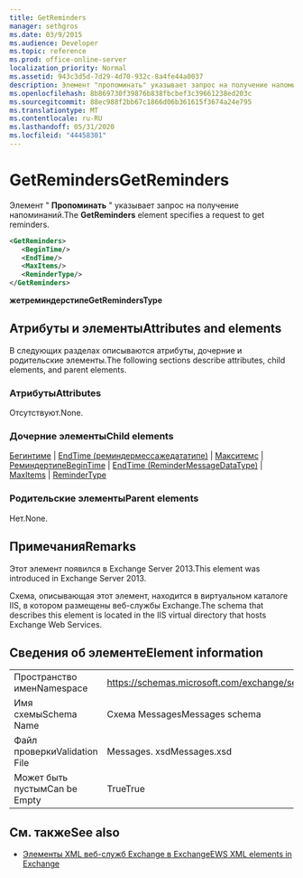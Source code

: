 ```yaml
---
title: GetReminders
manager: sethgros
ms.date: 03/9/2015
ms.audience: Developer
ms.topic: reference
ms.prod: office-online-server
localization_priority: Normal
ms.assetid: 943c3d5d-7d29-4d70-932c-8a4fe44a0037
description: Элемент "пропоминать" указывает запрос на получение напоминаний.
ms.openlocfilehash: 8b869730f39876b838fbcbef3c39661238ed203c
ms.sourcegitcommit: 88ec988f2bb67c1866d06b361615f3674a24e795
ms.translationtype: MT
ms.contentlocale: ru-RU
ms.lasthandoff: 05/31/2020
ms.locfileid: "44458301"
---
```

# <a name="getreminders"></a><span data-ttu-id="3a06a-103">GetReminders</span><span class="sxs-lookup"><span data-stu-id="3a06a-103">GetReminders</span></span>

<span data-ttu-id="3a06a-104">Элемент " **Пропоминать** " указывает запрос на получение напоминаний.</span><span class="sxs-lookup"><span data-stu-id="3a06a-104">The **GetReminders** element specifies a request to get reminders.</span></span> 
  
```XML
<GetReminders>
   <BeginTime/>
   <EndTime/>
   <MaxItems/>
   <ReminderType/>
</GetReminders>

```

 <span data-ttu-id="3a06a-105">**жетреминдерстипе**</span><span class="sxs-lookup"><span data-stu-id="3a06a-105">**GetRemindersType**</span></span>
## <a name="attributes-and-elements"></a><span data-ttu-id="3a06a-106">Атрибуты и элементы</span><span class="sxs-lookup"><span data-stu-id="3a06a-106">Attributes and elements</span></span>

<span data-ttu-id="3a06a-107">В следующих разделах описываются атрибуты, дочерние и родительские элементы.</span><span class="sxs-lookup"><span data-stu-id="3a06a-107">The following sections describe attributes, child elements, and parent elements.</span></span>
  
### <a name="attributes"></a><span data-ttu-id="3a06a-108">Атрибуты</span><span class="sxs-lookup"><span data-stu-id="3a06a-108">Attributes</span></span>

<span data-ttu-id="3a06a-109">Отсутствуют.</span><span class="sxs-lookup"><span data-stu-id="3a06a-109">None.</span></span>
  
### <a name="child-elements"></a><span data-ttu-id="3a06a-110">Дочерние элементы</span><span class="sxs-lookup"><span data-stu-id="3a06a-110">Child elements</span></span>

<span data-ttu-id="3a06a-111">[Бегинтиме](begintime.md)  |  [EndTime (реминдермессажедататипе)](endtime-remindermessagedatatype.md)  |  [Макситемс](maxitems.md)  |  [Реминдертипе](remindertype.md)</span><span class="sxs-lookup"><span data-stu-id="3a06a-111">[BeginTime](begintime.md) | [EndTime (ReminderMessageDataType)](endtime-remindermessagedatatype.md) | [MaxItems](maxitems.md) | [ReminderType](remindertype.md)</span></span>
  
### <a name="parent-elements"></a><span data-ttu-id="3a06a-112">Родительские элементы</span><span class="sxs-lookup"><span data-stu-id="3a06a-112">Parent elements</span></span>

<span data-ttu-id="3a06a-113">Нет.</span><span class="sxs-lookup"><span data-stu-id="3a06a-113">None.</span></span>
  
## <a name="remarks"></a><span data-ttu-id="3a06a-114">Примечания</span><span class="sxs-lookup"><span data-stu-id="3a06a-114">Remarks</span></span>

<span data-ttu-id="3a06a-115">Этот элемент появился в Exchange Server 2013.</span><span class="sxs-lookup"><span data-stu-id="3a06a-115">This element was introduced in Exchange Server 2013.</span></span>
  
<span data-ttu-id="3a06a-116">Схема, описывающая этот элемент, находится в виртуальном каталоге IIS, в котором размещены веб-службы Exchange.</span><span class="sxs-lookup"><span data-stu-id="3a06a-116">The schema that describes this element is located in the IIS virtual directory that hosts Exchange Web Services.</span></span>
  
## <a name="element-information"></a><span data-ttu-id="3a06a-117">Сведения об элементе</span><span class="sxs-lookup"><span data-stu-id="3a06a-117">Element information</span></span>

|||
|:-----|:-----|
|<span data-ttu-id="3a06a-118">Пространство имен</span><span class="sxs-lookup"><span data-stu-id="3a06a-118">Namespace</span></span>  <br/> |https://schemas.microsoft.com/exchange/services/2006/messages  <br/> |
|<span data-ttu-id="3a06a-119">Имя схемы</span><span class="sxs-lookup"><span data-stu-id="3a06a-119">Schema Name</span></span>  <br/> |<span data-ttu-id="3a06a-120">Схема Messages</span><span class="sxs-lookup"><span data-stu-id="3a06a-120">Messages schema</span></span>  <br/> |
|<span data-ttu-id="3a06a-121">Файл проверки</span><span class="sxs-lookup"><span data-stu-id="3a06a-121">Validation File</span></span>  <br/> |<span data-ttu-id="3a06a-122">Messages. xsd</span><span class="sxs-lookup"><span data-stu-id="3a06a-122">Messages.xsd</span></span>  <br/> |
|<span data-ttu-id="3a06a-123">Может быть пустым</span><span class="sxs-lookup"><span data-stu-id="3a06a-123">Can be Empty</span></span>  <br/> |<span data-ttu-id="3a06a-124">True</span><span class="sxs-lookup"><span data-stu-id="3a06a-124">True</span></span>  <br/> |
   
## <a name="see-also"></a><span data-ttu-id="3a06a-125">См. также</span><span class="sxs-lookup"><span data-stu-id="3a06a-125">See also</span></span>



- [<span data-ttu-id="3a06a-126">Элементы XML веб-служб Exchange в Exchange</span><span class="sxs-lookup"><span data-stu-id="3a06a-126">EWS XML elements in Exchange</span></span>](ews-xml-elements-in-exchange.md)

